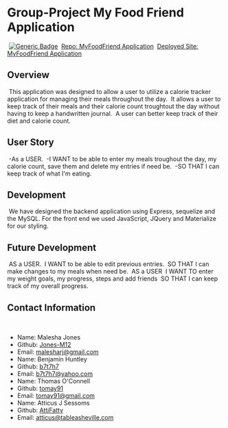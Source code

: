 # Group-Project My Food Friend Application
​
[![Generic Badge](https://img.shields.io/badge/VERSION-1.1.0-BLUE.svg)](https://shields.io/)
​
[Repo: MyFoodFriend Application](https://github.com/Jones-M12/MyFoodFriend.git)
​
[Deployed Site: MyFoodFriend Application](https://myfoodfriend.herokuapp.com/)
​
## Overview
​
This application was designed to allow a user to utilize a calorie tracker application for managing their meals throughout the day. 
​
It allows a user to keep track of their meals and their calorie count troughtout the day without having to keep a handwritten journal.
​
A user can better keep track of their diet and calorie count.
​
## User Story
​
-As a USER.
​
-I WANT to be able to enter my meals troughout the day, my calorie count, save them and delete my entries if need be.
​
-SO THAT I can keep track of what I'm eating. 
​
## Development
​
We have designed the backend application using Express, sequelize and the MySQL. For the front end we used JavaScript, JQuery and Materialize for our styling. 
​
## Future Development
​
AS a USER.
​
I WANT to be able to edit previous entries.
​
SO THAT I can make changes to my meals when need be. 
​
AS a USER
​
I WANT TO enter my weight goals, my progress, steps and add friends
​
SO THAT I can keep track of my overall progress.
​
## Contact Information
​
* Name: Malesha Jones
* Github: [Jones-M12](https://github.com/Jones-M12)
* Email: malesharj@gmail.com
​
* Name: Benjamin Huntley
* Github: [b7t7h7](https://github.com/b7t7h7)
* Email: b7t7h7@yahoo.com
​
* Name: Thomas O'Connell
* Github: [tomay91](https://github.com/tomay91)
* Email: tomay91@gmail.com
​
* Name: Atticus J Sessoms
* Github: [AttiFatty](https://github.com/AttiFatty)
* Email: atticus@tableasheville.com
